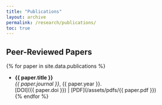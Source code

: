 ```yaml
---
title: "Publications"
layout: archive
permalink: /research/publications/
toc: true
---
```


## Peer-Reviewed Papers
{% for paper in site.data.publications %}
- **{{ paper.title }}**  
  *{{ paper.journal }}*, {{ paper.year }}.  
  [DOI]({{ paper.doi }}) | [PDF](/assets/pdfs/{{ paper.pdf }})  
{% endfor %}